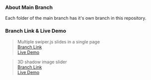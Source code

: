 ### About Main Branch

Each folder of the main branch has it's own branch in this repository. 

### Branch Link & Live Demo

> Multiple swiper.js slides in a single page <br/>
[Branch Link](https://github.com/Rasaf-Ibrahim/Slider-with-swiper.js/tree/01) <br/>
[Live Demo](https://rasaf-ibrahim-repo1.netlify.app/) <br/>

> 3D shadow image slider <br/>
[Branch Link](https://github.com/Rasaf-Ibrahim/Slider-with-swiper.js/tree/02) <br/>
[Live Demo](https://rasaf-ibrahim-repo2.netlify.app/) <br/>




